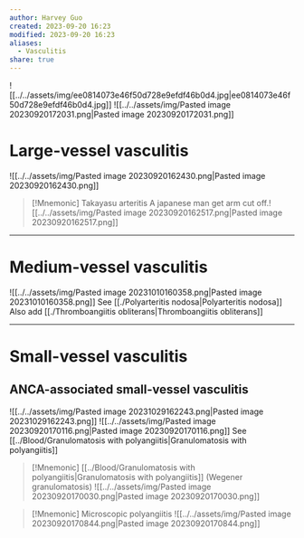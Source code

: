```yaml
---
author: Harvey Guo
created: 2023-09-20 16:23
modified: 2023-09-20 16:23
aliases:
  - Vasculitis
share: true
---
```

![[../../assets/img/ee0814073e46f50d728e9efdf46b0d4.jpg|ee0814073e46f50d728e9efdf46b0d4.jpg]]
![[../../assets/img/Pasted image 20230920172031.png|Pasted image 20230920172031.png]]
# Large-vessel vasculitis
![[../../assets/img/Pasted image 20230920162430.png|Pasted image 20230920162430.png]]
>[!Mnemonic] Takayasu arteritis
>A japanese man get arm cut off.![[../../assets/img/Pasted image 20230920162517.png|Pasted image 20230920162517.png]]


---
# Medium-vessel vasculitis
![[../../assets/img/Pasted image 20231010160358.png|Pasted image 20231010160358.png]]
See [[./Polyarteritis nodosa|Polyarteritis nodosa]]
Also add [[./Thromboangiitis obliterans|Thromboangiitis obliterans]]

---
# Small-vessel vasculitis
## ANCA-associated small-vessel vasculitis
![[../../assets/img/Pasted image 20231029162243.png|Pasted image 20231029162243.png]]
![[../../assets/img/Pasted image 20230920170116.png|Pasted image 20230920170116.png]]
See [[../Blood/Granulomatosis with polyangiitis|Granulomatosis with polyangiitis]]
>[!Mnemonic] [[../Blood/Granulomatosis with polyangiitis|Granulomatosis with polyangiitis]] (Wegener granulomatosis)
>![[../../assets/img/Pasted image 20230920170030.png|Pasted image 20230920170030.png]]

>[!Mnemonic] Microscopic polyangiitis
>![[../../assets/img/Pasted image 20230920170844.png|Pasted image 20230920170844.png]]